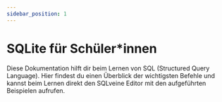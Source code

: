 ```yaml
---
sidebar_position: 1
---
```


# SQLite für Schüler*innen
Diese Dokumentation hilft dir beim Lernen von SQL (Structured Query Language). Hier findest du einen Überblick der wichtigsten Befehle und kannst beim Lernen direkt den SQLveine Editor mit den aufgeführten Beispielen aufrufen.